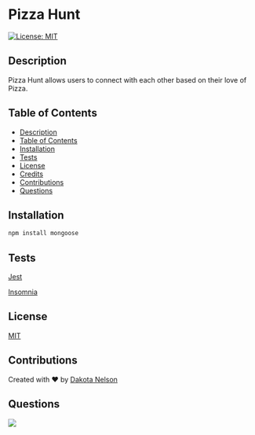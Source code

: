 # Pizza Hunt

[![License: MIT](https://img.shields.io/badge/License-MIT-yellow.svg)](https://opensource.org/licenses/MIT)

## Description

Pizza Hunt allows users to connect with each other based on their love of Pizza.

## Table of Contents

  - [Description](#description)
  - [Table of Contents](#table-of-contents)
  - [Installation](#installation)
  - [Tests](#tests)
  - [License](#license)
  - [Credits](#credits)
  - [Contributions](#contributing)
  - [Questions](#questions)

## Installation

```bash
npm install mongoose
```

## Tests

[Jest](https://jestjs.io/docs/getting-started)

[Insomnia](https://support.insomnia.rest/)

## License

[MIT](https://opensource.org/licenses/MIT)

## Contributions

Created with ❤️ by [Dakota Nelson](https://github.com/kotalilyy)

## Questions

<a href="mailto:kotalilyy@gmail.com?"><img src="https://img.shields.io/badge/gmail-%23DD0031.svg?&style=for-the-badge&logo=gmail&logoColor=white"/></a>
